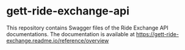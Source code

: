 # gett-ride-exchange-api
This repository contains Swagger files of the Ride Exchange API documentations. The documentation is available at https://gett-ride-exchange.readme.io/reference/overview
